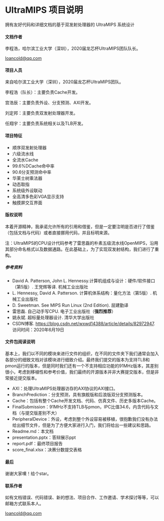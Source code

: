 # UltraMIPS 项目说明

拥有友好代码和详细文档的基于双发射处理器的 UltraMIPS 系统设计

#### 文档作者

李程浩，哈尔滨工业大学（深圳），2020届龙芯杯UltraMIPS团队队长。

loancold@qq.com

#### 项目人员

来自哈尔滨工业大学（深圳），2020届龙芯杯UltraMIPS团队。

李程浩（队长）：主要负责Cache开发。

宫浩辰：主要负责外设、分支预测、AXI开发。

刘定邦：主要负责双发射处理器开发。

任翔宇：主要负责系统相关以及TLB开发。

#### 项目特征

- 顺序双发射处理器
- 六级流水线
- 全流水Cache
- 99.6%DCache命中率
- 90.6分支预测命中率
- 华莱士树乘法器
- 动态取指
- 系统级外设联动
- 全高清多色彩VGA显示支持
- 触摸屏交互界面

#### 版权说明

本着开源精神，我承诺允许所有的引用和借鉴，但是一定要注明是否进行了借鉴（包括文档与代码）或者直接挪用代码，并且标明来源。

注：UltraMIPS的CPU设计代码参考了雷思磊的朴素五级流水线OpenMIPS，沿用其部分命名格式以及数据通路。在此基础上，为了实现双发射结构，我们进行了重构。

##### 参考资料

- David A. Patterson, John L. Hennessy.计算机组成与设计：硬件/软件接口（第5版）. 王党辉等译. 机械工业出版社
- L. Hennessy, David A. Patterson. 计算机体系结构：量化方法（第5版）. 机械工业出版社
- D. Sweetman. See MIPS Run Linux (2nd Edition). 屈建勤译
- 雷思磊. 自己动手写CPU. 电子工业出版社（**强烈推荐**）
- 姚永斌. 超标量处理器设计. 清华大学出版社
- CSDN博客. https://blog.csdn.net/wxwd14388/article/details/82972947. 访问时间：2020年6月19日

#### 文件包阅读说明

基本上，我们以不同的模块来进行文件的组织，在不同的文件夹下我们通常会加入各部分的细致文档对该模块进行细致介绍。最终我们提交的版本为支持TLB和pmon运行的版本，但是同时我们还有一个不支持相应功能的91MHz版本，其差别很小，考虑到移植性和参考价值，我们最终的开源版本并非大赛提交版本，但是非常接近提交版本。

- AXI：处理UltraMIPS处理器访存的AXI协议的AXI接口。
- BranchPrediction：分支预测，具有旗舰版和后浪版双分支预测版本。
- Cache：包括有整个Cache开发文档、代码、仿真文件、历史多版本Cache。
- FinalSubmission：91MHz不支持TLB与pmon，IPC比值34.6，内含代码与文档（与提交版差别不大）
- PeripheralDevice：外设，考虑到整个外设容易被移植，很抱歉我们没有办法给出细节文件，但是为了方便大家进行入门，我们将给出一些建议和思路。
- Readme.md：本文档
- presentation.pptx：答辩展示ppt
- report.pdf：最终项目报告
- score_final.xlsx：决赛分数提交表格

#### 最后

谢谢大家噢！给个star。

#### 联系作者

如有文档错误、代码错误、新的想法、项目合作、工作邀请、学术探讨等等，可以邮箱方式联系本人。

loancold@qq.com

